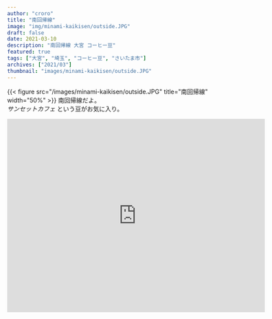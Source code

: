```yaml
---
author: "croro"
title: "南回帰線"
image: "img/minami-kaikisen/outside.JPG"
draft: false
date: 2021-03-10
description: "南回帰線 大宮 コーヒー豆"
featured: true
tags: ["大宮", "埼玉", "コーヒー豆", "さいたま市"]
archives: ["2021/03"]
thumbnail: "images/minami-kaikisen/outside.JPG"
---
```


{{< figure src="/images/minami-kaikisen/outside.JPG" title="南回帰線" width="50%" >}}
南回帰線だよ。  
*サンセットカフェ* という豆がお気に入り。

<div>
    <iframe src="https://www.google.com/maps/embed?pb=!1m18!1m12!1m3!1d3231.882214524296!2d139.62904895112786!3d35.90090032540258!2m3!1f0!2f0!3f0!3m2!1i1024!2i768!4f13.1!3m3!1m2!1s0x6018c1131541d18d%3A0x380fcb42ef0f6111!2z5Y2X5Zue5biw57ea!5e0!3m2!1sja!2sjp!4v1615384512860!5m2!1sja!2sjp" width="600" height="450" style="border:0;" allowfullscreen="" loading="lazy"></iframe>
</div>
